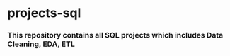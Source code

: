 # projects-sql

### This repository contains all SQL projects which includes Data Cleaning, EDA, ETL 
